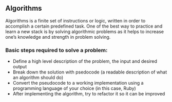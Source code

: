 ## Algorithms
Algorithms is a finite set of instructions or logic, written in order to accomplish a certain predefined task. One of the best way to practice and learn a new stack is by solving algorithmic problems as it helps to increase one’s knowledge and strength in problem solving.

### Basic steps required to solve a problem:
- Define a high level description of the problem, the input and desired output
- Break down the solution with psedocode (a readable description of what an algorithm should do)
- Convert the pseudocode to a working implementation using a programming language of your choice (in this case, Ruby)
- After implementing the algorithm, try to refactor it so it can be improved
